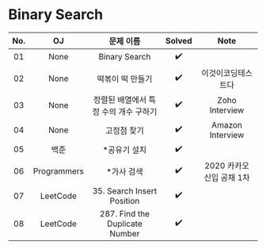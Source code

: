 # Binary Search


|          No.          |        OJ        |        문제 이름         |        Solved     |     Note   |
| :-----: |  :--------: |:---------------------: | :-----: |:-----: |
| 01 | None | Binary Search | ✔️ |  |
| 02 | None | 떡볶이 떡 만들기 | ✔️ | 이것이코딩테스트다 |
| 03 | None | 정렬된 배열에서 특정 수의 개수 구하기 | ✔️ |  Zoho Interview  |
| 04 | None | 고정점 찾기 | ✔️ | Amazon Interview |
| 05 | 백준 | *공유기 설치 | ✔️ |  |
| 06 | Programmers | *가사 검색 | ✔️ | 2020 카카오 신입 공채 1차 |
| 07 | LeetCode | 35. Search Insert Position | ✔️ |  |
| 08 | LeetCode | 287. Find the Duplicate Number | ✔️ |  |